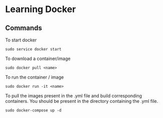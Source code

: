 # Learning Docker

## Commands
To start docker
```
sudo service docker start
```
To download a container/image
```
sudo docker pull <name>
```
To run the container / image
```
sudo docker run -it <name>
```
To pull the images present in the .yml file and build corresponding containers. You should be present in the directory containing the .yml file.
```
sudo docker-compose up -d
```
